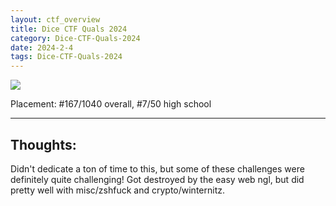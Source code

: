 ```yaml
---
layout: ctf_overview
title: Dice CTF Quals 2024
category: Dice-CTF-Quals-2024
date: 2024-2-4
tags: Dice-CTF-Quals-2024
---
```


[<img src="https://i.imgur.com/uy5UiUd.png">](https://ctftime.org/event/2217)

Placement: #167/1040 overall, #7/50 high school

---

## Thoughts:
Didn't dedicate a ton of time to this, but some of these challenges were definitely quite challenging! Got destroyed by the easy web ngl, but did pretty well with misc/zshfuck and crypto/winternitz.  